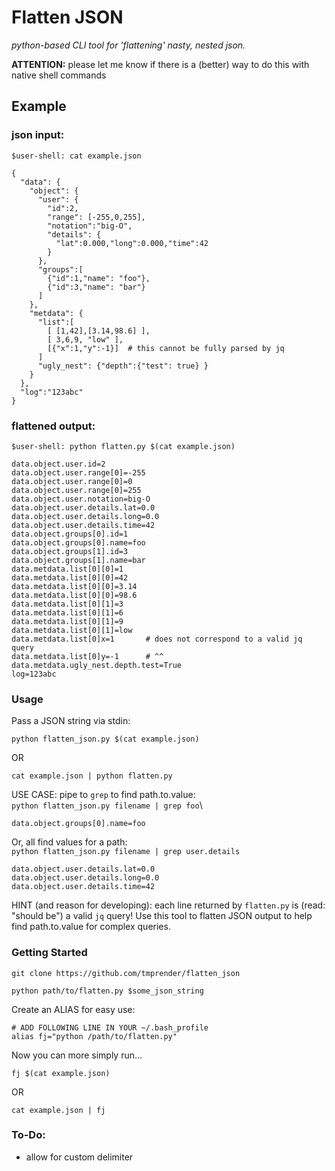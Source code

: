# Flatten JSON
*python-based CLI tool for 'flattening' nasty, nested json.*

**ATTENTION:** please let me know if there is a (better) way to do this with native shell commands

## Example

### json input:
`$user-shell: cat example.json`
```
{
  "data": {
    "object": { 
      "user": {
        "id":2,
        "range": [-255,0,255],
        "notation":"big-O",
        "details": {
          "lat":0.000,"long":0.000,"time":42
        }
      },
      "groups":[
        {"id":1,"name": "foo"},
        {"id":3,"name": "bar"}
      ]
    },
    "metdata": {
      "list":[ 
        [ [1,42],[3.14,98.6] ], 
        [ 3,6,9, "low" ],
        [{"x":1,"y":-1}]  # this cannot be fully parsed by jq
      ]
      "ugly_nest": {"depth":{"test": true} }
    }
  },
  "log":"123abc"
}

```
### flattened output:
`$user-shell: python flatten.py $(cat example.json)`
```
data.object.user.id=2
data.object.user.range[0]=-255
data.object.user.range[0]=0
data.object.user.range[0]=255
data.object.user.notation=big-O
data.object.user.details.lat=0.0
data.object.user.details.long=0.0
data.object.user.details.time=42
data.object.groups[0].id=1
data.object.groups[0].name=foo
data.object.groups[1].id=3
data.object.groups[1].name=bar
data.metdata.list[0][0]=1
data.metdata.list[0][0]=42
data.metdata.list[0][0]=3.14
data.metdata.list[0][0]=98.6
data.metdata.list[0][1]=3
data.metdata.list[0][1]=6
data.metdata.list[0][1]=9
data.metdata.list[0][1]=low
data.metdata.list[0]x=1       # does not correspond to a valid jq query
data.metdata.list[0]y=-1      # ^^
data.metdata.ugly_nest.depth.test=True
log=123abc
```

### Usage
Pass a JSON string via stdin: 

`python flatten_json.py $(cat example.json)`

OR

`cat example.json | python flatten.py`

USE CASE: pipe to `grep` to find path.to.value:\
`python flatten_json.py filename | grep foo`\
```
data.object.groups[0].name=foo
```
Or, all find values for a path:\
`python flatten_json.py filename | grep user.details`
```
data.object.user.details.lat=0.0
data.object.user.details.long=0.0
data.object.user.details.time=42
```

HINT (and reason for developing): each line returned by `flatten.py` is (read: "should be") a valid `jq` query! Use this tool to flatten JSON output to help find path.to.value for complex queries.

### Getting Started
`git clone https://github.com/tmprender/flatten_json`

`python path/to/flatten.py $some_json_string`

Create an ALIAS for easy use:
```
# ADD FOLLOWING LINE IN YOUR ~/.bash_profile
alias fj="python /path/to/flatten.py"
```
Now you can more simply run... 

`fj $(cat example.json)`

OR

`cat example.json | fj`



### To-Do:
- allow for custom delimiter
 
